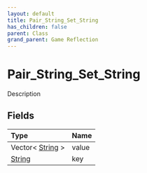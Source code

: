 ```yaml
---
layout: default
title: Pair_String_Set_String
has_children: false
parent: Class
grand_parent: Game Reflection
---
```

# Pair_String_Set_String
Description 

## Fields
| Type | Name |
|:-------------|:--------------|
| Vector< [String](/game-reflection/components/string.md) > | value |
| [String](/game-reflection/components/string.md) | key |

